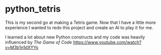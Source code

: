 # python_tetris
This is my second go at making a Tetris game.
Now that I have a little more experience I wanted to redo this project and create an AI to play it for me.

I learned a lot about new Python constructs and my code was heavily influenced by _The Game of Code_ https://www.youtube.com/watch?v=M3b1n1dXYYs
